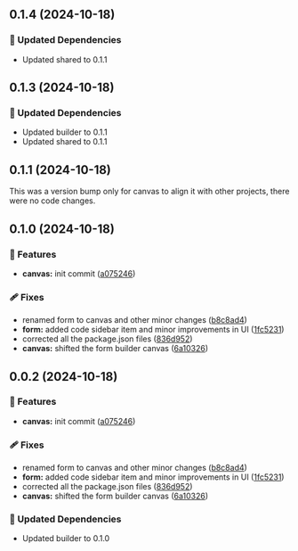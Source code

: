 ## 0.1.4 (2024-10-18)

### 🧱 Updated Dependencies

- Updated shared to 0.1.1

## 0.1.3 (2024-10-18)

### 🧱 Updated Dependencies

- Updated builder to 0.1.1
- Updated shared to 0.1.1

## 0.1.1 (2024-10-18)

This was a version bump only for canvas to align it with other projects, there were no code changes.

## 0.1.0 (2024-10-18)

### 🚀 Features

- **canvas:** init commit ([a075246](https://github.com/rhinobase/fibr/commit/a075246))

### 🩹 Fixes

- renamed form to canvas and other minor changes ([b8c8ad4](https://github.com/rhinobase/fibr/commit/b8c8ad4))
- **form:** added code sidebar item and minor improvements in UI ([1fc5231](https://github.com/rhinobase/fibr/commit/1fc5231))
- corrected all the package.json files ([836d952](https://github.com/rhinobase/fibr/commit/836d952))
- **canvas:** shifted the form builder canvas ([6a10326](https://github.com/rhinobase/fibr/commit/6a10326))

## 0.0.2 (2024-10-18)

### 🚀 Features

- **canvas:** init commit ([a075246](https://github.com/rhinobase/fibr/commit/a075246))

### 🩹 Fixes

- renamed form to canvas and other minor changes ([b8c8ad4](https://github.com/rhinobase/fibr/commit/b8c8ad4))
- **form:** added code sidebar item and minor improvements in UI ([1fc5231](https://github.com/rhinobase/fibr/commit/1fc5231))
- corrected all the package.json files ([836d952](https://github.com/rhinobase/fibr/commit/836d952))
- **canvas:** shifted the form builder canvas ([6a10326](https://github.com/rhinobase/fibr/commit/6a10326))

### 🧱 Updated Dependencies

- Updated builder to 0.1.0